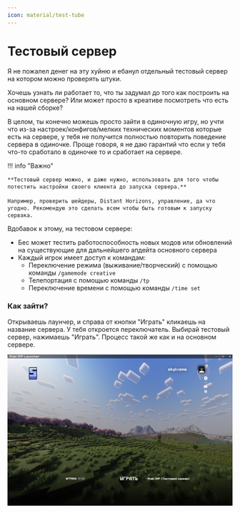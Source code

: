 ```yaml
---
icon: material/test-tube
---
```


# Тестовый сервер

Я не пожалел денег на эту хуйню и ебанул отдельный тестовый сервер на котором можно проверять штуки.

Хочешь узнать ли работает то, что ты задумал до того как построить на основном сервере? 
Или может просто в креативе посмотреть что есть на нашей сборке?

В целом, ты конечно можешь просто зайти в одиночную игру, но учти что из-за настроек/конфигов/мелких технических моментов 
которые есть на сервере, у тебя не получится полностью повторить поведение сервера в одиночке. 
Проще говоря, я не даю гарантий что если у тебя что-то сработало в одиночке то и сработает на сервере.

!!! info "Важно"

    **Тестовый сервер можно, и даже нужно, использовать для того чтобы потестить настройки своего клиента до запуска сервера.**
    
    Например, проверить шейдеры, Distant Horizons, управление, да что угодно. Рекомендую это сделать всем чтобы быть готовым к запуску сервака.

Вдобавок к этому, на тестовом сервере:

  - Бес может тестить работоспособность новых модов или обновлений на существующие для дальнейшего апдейта основного сервера
  - Каждый игрок имеет доступ к командам:
      - Переключение режима (выживание/творческий) с помощью команды `/gamemode creative`
      - Телепортация с помощью команды `/tp`
      - Переключение времени с помощью команды `/time set`

### Как зайти?

Открываешь лаунчер, и справа от кнопки "Играть" кликаешь на название сервера. У тебя откроется переключатель.
Выбирай тестовый сервер, нажимаешь "Играть". Процесс такой же как и на основном сервере.

![launcher-test-server-selected.png](../assets/img/install/launcher-test-server-selected.png)